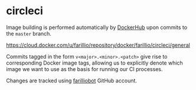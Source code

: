 # circleci

Image building is performed automatically by [DockerHub](https://hub.docker.com/?namespace=farillio) upon commits to the `master` branch.

https://cloud.docker.com/u/farillio/repository/docker/farillio/circleci/general

Commits tagged in the form `v<major>.<minor>.<patch>` give rise to corresponding Docker image tags, allowing us to explicitly denote which image we want to use as the basis for running our CI processes. 

Changes are tracked using [farilliobot](https://github.com/farilliobot) GitHub account.
